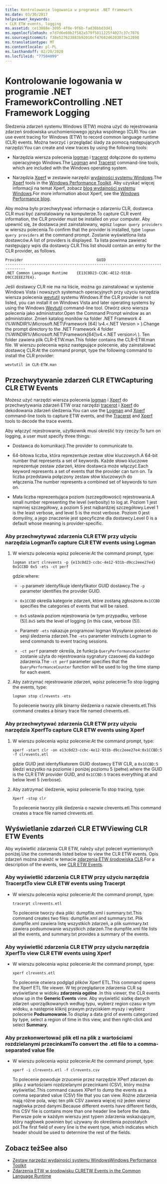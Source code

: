 ```yaml
---
title: Kontrolowanie logowania w programie .NET Framework
ms.date: 03/30/2017
helpviewer_keywords:
- CLR ETW events, logging
ms.assetid: ce13088e-3095-4f0e-9f6b-fad30bbd3d41
ms.openlocfilehash: e7d7d6e60b2f582a579f5811225f4027c37c7876
ms.sourcegitcommit: f38e527623883b92010cf4760246203073e12898
ms.translationtype: MT
ms.contentlocale: pl-PL
ms.lasthandoff: 02/20/2020
ms.locfileid: "77504099"
---
```

# <a name="controlling-net-framework-logging"></a><span data-ttu-id="92dc6-102">Kontrolowanie logowania w programie .NET Framework</span><span class="sxs-lookup"><span data-stu-id="92dc6-102">Controlling .NET Framework Logging</span></span>

<span data-ttu-id="92dc6-103">Śledzenia zdarzeń systemu Windows (ETW) można użyć do rejestrowania zdarzeń środowiska uruchomieniowego języka wspólnego (CLR).</span><span class="sxs-lookup"><span data-stu-id="92dc6-103">You can use event tracing for Windows (ETW) to record common language runtime (CLR) events.</span></span> <span data-ttu-id="92dc6-104">Można tworzyć i przeglądać ślady za pomocą następujących narzędzi:</span><span class="sxs-lookup"><span data-stu-id="92dc6-104">You can create and view traces by using the following tools:</span></span>

- <span data-ttu-id="92dc6-105">Narzędzia wiersza polecenia [logman](/windows-server/administration/windows-commands/logman) i [tracerpt](/windows-server/administration/windows-commands/tracerpt_1) dołączone do systemu operacyjnego Windows.</span><span class="sxs-lookup"><span data-stu-id="92dc6-105">The [Logman](/windows-server/administration/windows-commands/logman) and [Tracerpt](/windows-server/administration/windows-commands/tracerpt_1) command-line tools, which are included with the Windows operating system.</span></span>

- <span data-ttu-id="92dc6-106">Narzędzia [Xperf](/windows-hardware/test/wpt/xperf-command-line-reference) w zestawie narzędzi [wydajności systemu Windows](/windows-hardware/test/wpt/).</span><span class="sxs-lookup"><span data-stu-id="92dc6-106">The [Xperf](/windows-hardware/test/wpt/xperf-command-line-reference) tools in the [Windows Performance Toolkit](/windows-hardware/test/wpt/).</span></span> <span data-ttu-id="92dc6-107">Aby uzyskać więcej informacji na temat Xperf, zobacz [blog wydajności systemu Windows](https://docs.microsoft.com/archive/blogs/pigscanfly/).</span><span class="sxs-lookup"><span data-stu-id="92dc6-107">For more information about Xperf, see the [Windows Performance blog](https://docs.microsoft.com/archive/blogs/pigscanfly/).</span></span>

<span data-ttu-id="92dc6-108">Aby można było przechwytywać informacje o zdarzeniu CLR, dostawca CLR musi być zainstalowany na komputerze.</span><span class="sxs-lookup"><span data-stu-id="92dc6-108">To capture CLR event information, the CLR provider must be installed on your computer.</span></span> <span data-ttu-id="92dc6-109">Aby upewnić się, że dostawca jest zainstalowany, wpisz `logman query providers` w wierszu polecenia.</span><span class="sxs-lookup"><span data-stu-id="92dc6-109">To confirm that the provider is installed, type `logman query providers` at the command prompt.</span></span> <span data-ttu-id="92dc6-110">Zostanie wyświetlona lista dostawców.</span><span class="sxs-lookup"><span data-stu-id="92dc6-110">A list of providers is displayed.</span></span> <span data-ttu-id="92dc6-111">Ta lista powinna zawierać następujący wpis dla dostawcy CLR.</span><span class="sxs-lookup"><span data-stu-id="92dc6-111">This list should contain an entry for the CLR provider, as follows.</span></span>

```output
Provider                                 GUID
-------------------------------------------------------------------------------
.NET Common Language Runtime    {E13C0D23-CCBC-4E12-931B-D9CC2EEE27E4}.
```

<span data-ttu-id="92dc6-112">Jeśli dostawcy CLR nie ma na liście, można go zainstalować w systemie Windows Vista i nowszych systemach operacyjnych przy użyciu narzędzia wiersza polecenia [wevtutil](/windows-server/administration/windows-commands/wevtutil) systemu Windows.</span><span class="sxs-lookup"><span data-stu-id="92dc6-112">If the CLR provider is not listed, you can install it on Windows Vista and later operating systems by using the Windows [Wevtutil](/windows-server/administration/windows-commands/wevtutil) command-line tool.</span></span> <span data-ttu-id="92dc6-113">Otwórz okno wiersza polecenia jako administrator.</span><span class="sxs-lookup"><span data-stu-id="92dc6-113">Open the Command Prompt window as an administrator.</span></span> <span data-ttu-id="92dc6-114">Zmień katalog monitów na folder .NET Framework 4 (%WINDIR%\Microsoft.NET\Framework [64] \v4.\<.NET Version > \).</span><span class="sxs-lookup"><span data-stu-id="92dc6-114">Change the prompt directory to the .NET Framework 4 folder (%WINDIR%\Microsoft.NET\Framework[64]\v4.\<.NET version>\ ).</span></span> <span data-ttu-id="92dc6-115">Ten folder zawiera plik CLR-ETW.man.</span><span class="sxs-lookup"><span data-stu-id="92dc6-115">This folder contains the CLR-ETW.man file.</span></span> <span data-ttu-id="92dc6-116">W wierszu polecenia wpisz następujące polecenie, aby zainstalować dostawcę CLR:</span><span class="sxs-lookup"><span data-stu-id="92dc6-116">At the command prompt, type the following command to install the CLR provider:</span></span>

`wevtutil im CLR-ETW.man`

## <a name="capturing-clr-etw-events"></a><span data-ttu-id="92dc6-117">Przechwytywanie zdarzeń CLR ETW</span><span class="sxs-lookup"><span data-stu-id="92dc6-117">Capturing CLR ETW Events</span></span>

<span data-ttu-id="92dc6-118">Możesz użyć narzędzi wiersza polecenia [logman](/windows-server/administration/windows-commands/logman) i [Xperf](/windows-hardware/test/wpt/xperf-command-line-reference) do przechwytywania zdarzeń ETW oraz narzędzi [tracerpt](/windows-server/administration/windows-commands/tracerpt_1) i [Xperf](/windows-hardware/test/wpt/xperf-command-line-reference) do dekodowania zdarzeń śledzenia.</span><span class="sxs-lookup"><span data-stu-id="92dc6-118">You can use the [Logman](/windows-server/administration/windows-commands/logman) and [Xperf](/windows-hardware/test/wpt/xperf-command-line-reference) command-line tools to capture ETW events, and the [Tracerpt](/windows-server/administration/windows-commands/tracerpt_1) and [Xperf](/windows-hardware/test/wpt/xperf-command-line-reference) tools to decode the trace events.</span></span>

<span data-ttu-id="92dc6-119">Aby włączyć rejestrowanie, użytkownik musi określić trzy rzeczy:</span><span class="sxs-lookup"><span data-stu-id="92dc6-119">To turn on logging, a user must specify three things:</span></span>

- <span data-ttu-id="92dc6-120">Dostawca do komunikacji.</span><span class="sxs-lookup"><span data-stu-id="92dc6-120">The provider to communicate to.</span></span>

- <span data-ttu-id="92dc6-121">64-bitowa liczba, która reprezentuje zestaw słów kluczowych.</span><span class="sxs-lookup"><span data-stu-id="92dc6-121">A 64-bit number that represents a set of keywords.</span></span> <span data-ttu-id="92dc6-122">Każde słowo kluczowe reprezentuje zestaw zdarzeń, które dostawca może włączyć.</span><span class="sxs-lookup"><span data-stu-id="92dc6-122">Each keyword represents a set of events that the provider can turn on.</span></span> <span data-ttu-id="92dc6-123">Ta liczba przedstawia połączony zestaw słów kluczowych do włączenia.</span><span class="sxs-lookup"><span data-stu-id="92dc6-123">The number represents a combined set of keywords to turn on.</span></span>

- <span data-ttu-id="92dc6-124">Mała liczba reprezentująca poziom (szczegółowości) rejestrowania.</span><span class="sxs-lookup"><span data-stu-id="92dc6-124">A small number representing the level (verbosity) to log at.</span></span> <span data-ttu-id="92dc6-125">Poziom 1 jest najmniej szczegółowy, a poziom 5 jest najbardziej szczegółowy.</span><span class="sxs-lookup"><span data-stu-id="92dc6-125">Level 1 is the least verbose, and level 5 is the most verbose.</span></span> <span data-ttu-id="92dc6-126">Poziom 0 jest domyślny, a jego znaczenie jest specyficzne dla dostawcy.</span><span class="sxs-lookup"><span data-stu-id="92dc6-126">Level 0 is a default whose meaning is provider-specific.</span></span>

### <a name="to-capture-clr-etw-events-using-logman"></a><span data-ttu-id="92dc6-127">Aby przechwytywać zdarzenia CLR ETW przy użyciu narzędzia Logman</span><span class="sxs-lookup"><span data-stu-id="92dc6-127">To capture CLR ETW events using Logman</span></span>

1. <span data-ttu-id="92dc6-128">W wierszu polecenia wpisz polecenie:</span><span class="sxs-lookup"><span data-stu-id="92dc6-128">At the command prompt, type:</span></span>

     `logman start clrevents -p {e13c0d23-ccbc-4e12-931b-d9cc2eee27e4} 0x1CCBD 0x5 -ets -ct perf`

     <span data-ttu-id="92dc6-129">gdzie:</span><span class="sxs-lookup"><span data-stu-id="92dc6-129">where:</span></span>

    - <span data-ttu-id="92dc6-130">`-p` parametr identyfikuje identyfikator GUID dostawcy.</span><span class="sxs-lookup"><span data-stu-id="92dc6-130">The `-p` parameter identifies the provider GUID.</span></span>

    - <span data-ttu-id="92dc6-131">`0x1CCBD` określa kategorie zdarzeń, które zostaną zgłoszone.</span><span class="sxs-lookup"><span data-stu-id="92dc6-131">`0x1CCBD` specifies the categories of events that will be raised.</span></span>

    - <span data-ttu-id="92dc6-132">`0x5` ustawia poziom rejestrowania (w tym przypadku, verbose (5)).</span><span class="sxs-lookup"><span data-stu-id="92dc6-132">`0x5` sets the level of logging (in this case, verbose (5)).</span></span>

    - <span data-ttu-id="92dc6-133">Parametr `-ets` nakazuje programowi logman Wysyłanie poleceń do sesji śledzenia zdarzeń.</span><span class="sxs-lookup"><span data-stu-id="92dc6-133">The `-ets` parameter instructs Logman to send commands to event tracing sessions.</span></span>

    - <span data-ttu-id="92dc6-134">`-ct perf` parametr określa, że funkcja `QueryPerformanceCounter` zostanie użyta do rejestrowania sygnatury czasowej dla każdego zdarzenia.</span><span class="sxs-lookup"><span data-stu-id="92dc6-134">The `-ct perf` parameter specifies that the `QueryPerformanceCounter` function will be used to log the time stamp for each event.</span></span>

2. <span data-ttu-id="92dc6-135">Aby zatrzymać rejestrowanie zdarzeń, wpisz polecenie:</span><span class="sxs-lookup"><span data-stu-id="92dc6-135">To stop logging the events, type:</span></span>

     `logman stop clrevents -ets`

     <span data-ttu-id="92dc6-136">To polecenie tworzy plik binarny śledzenia o nazwie clrevents.etl.</span><span class="sxs-lookup"><span data-stu-id="92dc6-136">This command creates a binary trace file named clrevents.etl.</span></span>

### <a name="to-capture-clr-etw-events-using-xperf"></a><span data-ttu-id="92dc6-137">Aby przechwytywać zdarzenia CLR ETW przy użyciu narzędzia Xperf</span><span class="sxs-lookup"><span data-stu-id="92dc6-137">To capture CLR ETW events using Xperf</span></span>

1. <span data-ttu-id="92dc6-138">W wierszu polecenia wpisz polecenie:</span><span class="sxs-lookup"><span data-stu-id="92dc6-138">At the command prompt, type:</span></span>

     `xperf -start clr -on e13c0d23-ccbc-4e12-931b-d9cc2eee27e4:0x1CCBD:5 -f clrevents.etl`

     <span data-ttu-id="92dc6-139">gdzie GUID jest identyfikatorem GUID dostawcy ETW CLR, a `0x1CCBD:5` śledzi wszystko na poziomie i poniżej poziomu 5 (pełne).</span><span class="sxs-lookup"><span data-stu-id="92dc6-139">where the GUID is the CLR ETW provider GUID, and `0x1CCBD:5` traces everything at and below level 5 (verbose).</span></span>

2. <span data-ttu-id="92dc6-140">Aby zatrzymać śledzenie, wpisz polecenie:</span><span class="sxs-lookup"><span data-stu-id="92dc6-140">To stop tracing, type:</span></span>

     `Xperf -stop clr`

     <span data-ttu-id="92dc6-141">To polecenie tworzy plik śledzenia o nazwie clrevents.etl.</span><span class="sxs-lookup"><span data-stu-id="92dc6-141">This command creates a trace file named clrevents.etl.</span></span>

## <a name="viewing-clr-etw-events"></a><span data-ttu-id="92dc6-142">Wyświetlanie zdarzeń CLR ETW</span><span class="sxs-lookup"><span data-stu-id="92dc6-142">Viewing CLR ETW Events</span></span>

<span data-ttu-id="92dc6-143">Aby wyświetlić zdarzenia CLR ETW, należy użyć poleceń wymienionych poniżej.</span><span class="sxs-lookup"><span data-stu-id="92dc6-143">Use the commands listed below to view the CLR ETW events.</span></span> <span data-ttu-id="92dc6-144">Opis zdarzeń można znaleźć w temacie [zdarzenia ETW środowiska CLR](clr-etw-events.md).</span><span class="sxs-lookup"><span data-stu-id="92dc6-144">For a description of the events, see [CLR ETW Events](clr-etw-events.md).</span></span>

### <a name="to-view-clr-etw-events-using-tracerpt"></a><span data-ttu-id="92dc6-145">Aby wyświetlić zdarzenia CLR ETW przy użyciu narzędzia Tracerpt</span><span class="sxs-lookup"><span data-stu-id="92dc6-145">To view CLR ETW events using Tracerpt</span></span>

- <span data-ttu-id="92dc6-146">W wierszu polecenia wpisz polecenie:</span><span class="sxs-lookup"><span data-stu-id="92dc6-146">At the command prompt, type:</span></span>

     `tracerpt clrevents.etl`

     <span data-ttu-id="92dc6-147">To polecenie tworzy dwa pliki: dumpfile.xml i summary.txt.</span><span class="sxs-lookup"><span data-stu-id="92dc6-147">This command creates two files: dumpfile.xml and summary.txt.</span></span> <span data-ttu-id="92dc6-148">Plik dumpfile.xml zawiera listę wszystkich zdarzeń, a plik summary.txt zawiera podsumowanie wszystkich zdarzeń.</span><span class="sxs-lookup"><span data-stu-id="92dc6-148">The dumpfile.xml file lists all the events, and summary.txt provides a summary of the events.</span></span>

### <a name="to-view-clr-etw-events-using-xperf"></a><span data-ttu-id="92dc6-149">Aby wyświetlić zdarzenia CLR ETW przy użyciu narzędzia Xperf</span><span class="sxs-lookup"><span data-stu-id="92dc6-149">To view CLR ETW events using Xperf</span></span>

- <span data-ttu-id="92dc6-150">W wierszu polecenia wpisz polecenie:</span><span class="sxs-lookup"><span data-stu-id="92dc6-150">At the command prompt, type:</span></span>

     `xperf clrevents.etl`

     <span data-ttu-id="92dc6-151">To polecenie otwiera podgląd plików Xperf ETL.</span><span class="sxs-lookup"><span data-stu-id="92dc6-151">This command opens the Xperf ETL file viewer.</span></span> <span data-ttu-id="92dc6-152">W tej przeglądarce zdarzenia CLR są wyświetlane w widoku **zdarzenia ogólne** .</span><span class="sxs-lookup"><span data-stu-id="92dc6-152">In this viewer, the CLR events show up in the **Generic Events** view.</span></span> <span data-ttu-id="92dc6-153">Aby wyświetlić siatkę danych zdarzeń uporządkowanych według typu, wybierz region czasu w tym widoku, a następnie kliknij prawym przyciskiem myszy i wybierz polecenie **Podsumowanie**.</span><span class="sxs-lookup"><span data-stu-id="92dc6-153">To display a data grid of events categorized by type, select a region of time in this view, and then right-click and select **Summary**.</span></span>

### <a name="to-convert-the-etl-file-to-a-comma-separated-value-file"></a><span data-ttu-id="92dc6-154">Aby przekonwertować plik etl na plik z wartościami rozdzielanymi przecinkami</span><span class="sxs-lookup"><span data-stu-id="92dc6-154">To convert the .etl file to a comma-separated value file</span></span>

- <span data-ttu-id="92dc6-155">W wierszu polecenia wpisz polecenie:</span><span class="sxs-lookup"><span data-stu-id="92dc6-155">At the command prompt, type:</span></span>

     `xperf -i clrevents.etl -f clrevents.csv`

     <span data-ttu-id="92dc6-156">To polecenie powoduje zrzucenie przez narzędzie XPerf zdarzeń do pliku z wartościami rozdzielanymi przecinkami (CSV), który można wyświetlać.</span><span class="sxs-lookup"><span data-stu-id="92dc6-156">This command causes XPerf to dump the events as a comma separated value (CSV) file that you can view.</span></span> <span data-ttu-id="92dc6-157">Różne zdarzenia mają różne pola, więc ten plik CSV zawiera więcej niż jeden wiersz nagłówka przed danymi.</span><span class="sxs-lookup"><span data-stu-id="92dc6-157">Because different events have different fields, this CSV file is contains more than one header line before the data.</span></span> <span data-ttu-id="92dc6-158">Pierwsze pole w każdym wierszu jest typem zdarzenia wskazującym, który nagłówek powinien być używany do określenia pozostałych pól.</span><span class="sxs-lookup"><span data-stu-id="92dc6-158">The first field of every line is the event type, which indicates which header should be used to determine the rest of the fields.</span></span>

## <a name="see-also"></a><span data-ttu-id="92dc6-159">Zobacz też</span><span class="sxs-lookup"><span data-stu-id="92dc6-159">See also</span></span>

- [<span data-ttu-id="92dc6-160">Zestaw narzędzi wydajności systemu Windows</span><span class="sxs-lookup"><span data-stu-id="92dc6-160">Windows Performance Toolkit</span></span>](/windows-hardware/test/wpt/)
- [<span data-ttu-id="92dc6-161">Zdarzenia ETW w środowisku CLR</span><span class="sxs-lookup"><span data-stu-id="92dc6-161">ETW Events in the Common Language Runtime</span></span>](etw-events-in-the-common-language-runtime.md)
